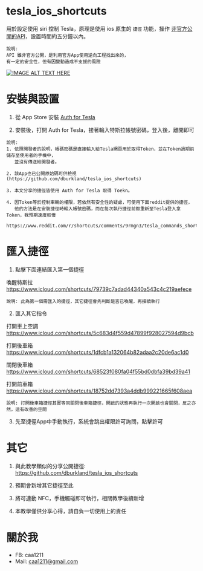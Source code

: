 # tesla_ios_shortcuts

用於設定使用 siri 控制 Tesla，原理是使用 ios 原生的 `捷徑` 功能，操作 [非官方公開的API](https://www.teslaapi.io/)，設置時間約五分鐘以內。

```
說明: 
API 雖非官方公開，是利用官方App使用逆向工程找出來的，
有一定的安全性，但有因變動造成不支援的風險
```

[![IMAGE ALT TEXT HERE](https://img.youtube.com/vi/tlp4nb-dsyU/0.jpg)](https://www.youtube.com/watch?v=tlp4nb-dsyU)

# 安裝與設置

1. 從 App Store 安裝  [Auth for Tesla](https://apps.apple.com/us/app/auth-app-for-tesla/id1552058613)

2. 安裝後，打開 Auth for Tesla，接著輪入特斯拉帳號密碼，登入後，離開即可

```
說明: 
1. 依照開發者的說明，帳碼密碼是直接輸入給Tesla網頁用於取得Token，並在Token過期前儲存至使用者的手機中，
   並沒有傳送給開發者。
   
2. 該App也已公開原始碼可供檢視(https://github.com/dburkland/tesla_ios_shortcuts)

3. 本文分享的捷徑皆使用 Auth for Tesla 取得 Toekn。

4. 因Token等於控制車輛的權限，若依然有安全性的疑慮，可使用下面reddit提供的捷徑，
   他的方法是在安裝捷徑時輸入帳號密碼，而在每次執行捷徑前都重新至Tesla登入拿Token，我預期速度較慢
   https://www.reddit.com/r/shortcuts/comments/9rmgn3/tesla_commands_shortcut/
```

# 匯入捷徑

1. 點擊下面連結匯入第一個捷徑

喚醒特斯拉
https://www.icloud.com/shortcuts/79739c7adad44340a543c4c219aefece

```
說明: 此為第一個需匯入的捷徑，其它捷徑會先判斷是否已喚醒，再接續執行
```

2. 匯入其它指令

打開車上空調 https://www.icloud.com/shortcuts/5c683d4f559d47899f928027594d9bcb

打開後車箱 https://www.icloud.com/shortcuts/1dfcb1a132064b82adaa2c20de6ac1d0

關閉後車箱 https://www.icloud.com/shortcuts/68523f080fa04f55bd0dbfa39bd39a41

打開前車箱 https://www.icloud.com/shortcuts/18752dd7393a4ddb999221665f608aea


```
說明: 打開後車箱捷徑其實等同關閉後車箱捷徑，開啟的狀態再執行一次開啟也會關閉，反之亦然，這有改善的空間
```


3. 先至捷徑App中手動執行，系統會跳出權限許可詢問，點擊許可

# 其它

1. 與此教學類似的分享公開捷徑: https://github.com/dburkland/tesla_ios_shortcuts

2. 預期會新增其它捷徑至此

3. 將可連動 NFC，手機觸碰即可執行，相關教學後續新增

4. 本教學僅供分享心得，請自負一切使用上的責任

# 關於我

* FB: caa1211
* Mail: caa1211@gmail.com
